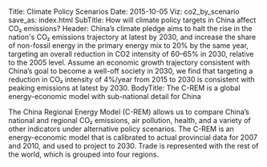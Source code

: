 ﻿Title: Climate Policy Scenarios
Date: 2015-10-05
Viz: co2_by_scenario
save_as: index.html
SubTitle: How will climate policy targets in China affect CO₂ emissions?
Header: China’s climate pledge aims to halt the rise in the nation's CO₂ emissions trajectory at latest by 2030, and increase the share of non-fossil energy in the primary energy mix to 20% by the same year, targeting an overall reduction in CO2 intensity of 60–65% in 2030, relative to the 2005 level. Assume an economic growth trajectory consistent with China’s goal to become a well-off society in 2030, we find that targeting a reduction in CO₂ intensity of 4%/year from 2015 to 2030 is consistent with peaking emissions at latest by 2030.
BodyTitle: The C-REM is a global energy-economic model with sub-national detail for China

The China Regional Energy Model (C-REM) allows us to compare China’s national and regional CO₂ emissions, air pollution, health, and a variety of other indicators under alternative policy scenarios. The C-REM is an energy-economic model that is calibrated to actual provincial data for 2007 and 2010, and used to project to 2030. Trade is represented with the rest of the world, which is grouped into four regions.
